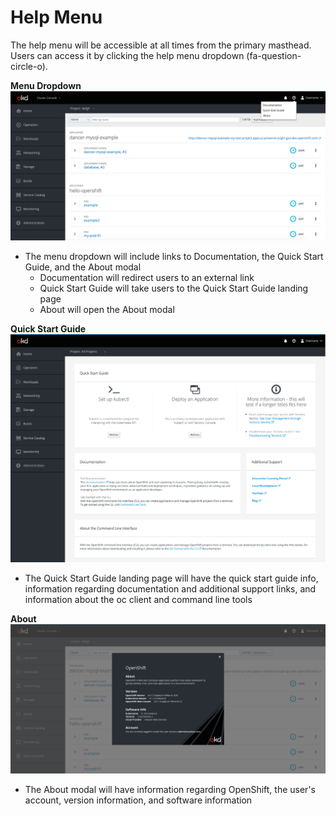# Help Menu

The help menu will be accessible at all times from the primary masthead. Users can access it by clicking the help menu dropdown (fa-question-circle-o).

**Menu Dropdown**
![menu](img/menu.png)

* The menu dropdown will include links to Documentation, the Quick Start Guide, and the About modal
  * Documentation will redirect users to an external link
  * Quick Start Guide will take users to the Quick Start Guide landing page
  * About will open the About modal

**Quick Start Guide**
![Quick Start Guide](img/quick-start-guide.png)

* The Quick Start Guide landing page will have the quick start guide info, information regarding documentation and additional support links, and information about the oc client and command line tools

**About**
![About](img/about-modal.png)

* The About modal will have information regarding OpenShift, the user's account, version information, and software information
